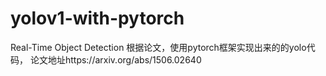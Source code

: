 # yolov1-with-pytorch
Real-Time Object Detection 
根据论文，使用pytorch框架实现出来的的yolo代码， 论文地址https://arxiv.org/abs/1506.02640
